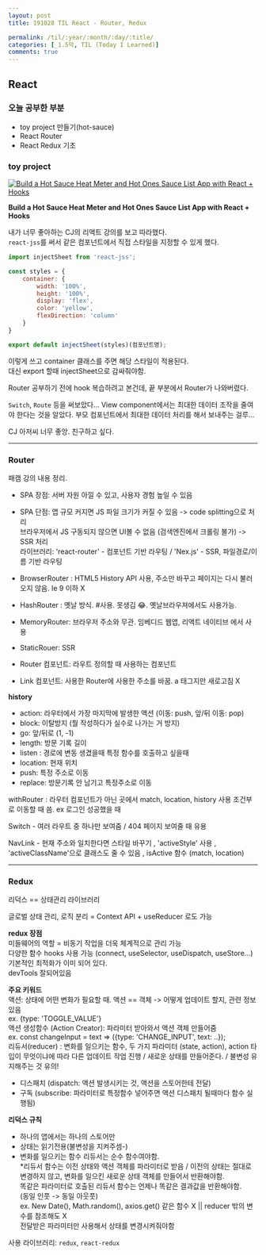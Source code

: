 ```yaml
---
layout: post
title: 191028 TIL React - Router, Redux

permalink: /til/:year/:month/:day/:title/
categories: [_1.5막, TIL (Today I Learned)]
comments: true
---
```


## React ##

### **오늘 공부한 부분**

 - toy project 만들기(hot-sauce)
 - React Router
 - React Redux 기초
 
### **toy project**
 
 [![Build a Hot Sauce Heat Meter and Hot Ones Sauce List App with React + Hooks](https://img.youtube.com/vi/oya39RJJrlA/0.jpg)](https://www.youtube.com/watch?v=oya39RJJrlA)

**Build a Hot Sauce Heat Meter and Hot Ones Sauce List App with React + Hooks**

내가 너무 좋아하는 CJ의 리액트 강의를 보고 따라했다.  
`react-jss`를 써서 같은 컴포넌트에서 직접 스타일을 지정할 수 있게 했다. 

````js
import injectSheet from 'react-jss';

const styles = {
	container: {
		width: '100%',
		height: '100%',
		display: 'flex',
		color: 'yellow',
		flexDirection: 'column'
	}
}

export default injectSheet(styles)(컴포넌트명);
````

이렇게 쓰고 container 클래스를 주면 해당 스타일이 적용된다.  
대신 export 할때 injectSheet으로 감싸줘야함. 

Router 공부하기 전에 hook 복습하려고 본건데, 끝 부분에서 Router가 나와버렸다.  

`Switch`, `Route` 등을 써보았다... 
View component에서는 최대한 데이터 조작을 줄여야 한다는 것을 알았다. 
부모 컴포넌트에서 최대한 데이터 처리를 해서 보내주는 걸루...

CJ 아저씨 너무 좋앙. 친구하고 싶다. 

<hr/>

### **Router**

패캠 강의 내용 정리.

- SPA 장점: 서버 자원 아낄 수 있고, 사용자 경험 높일 수 있음   
- SPA 단점: 앱 규모 커지면 JS 파일 크기가 커질 수 있음 -> code splitting으로 처리   
             브라우저에서 JS 구동되지 않으면 UI볼 수 없음 (검색엔진에서 크롤링 불가) -> SSR 처리   
라이브러리: 'react-router' - 컴포넌트 기반 라우팅 / 'Nex.js' - SSR, 파일경로/이름 기반 라우팅 

- BrowserRouter : HTML5 History API 사용, 주소만 바꾸고 페이지는 다시 불러오지 않음. Ie 9 이하 X  
- HashRouter : 옛날 방식. #사용. 못생김 😂. 옛날브라우져에서도 사용가능.   
- MemoryRouter: 브라우저 주소와 무관. 임베디드 웹앱, 리액트 네이티브 에서 사용   
- StaticRouer: SSR   
- Router 컴포넌트: 라우트 정의할 때 사용하는 컴포넌트   
- Link 컴포넌트: 사용한 Router에 사용한 주소를 바꿈. a 태그지만 새로고침 X  


**history** 
- action: 라우터에서 가장 마지막에 발생한 액션 (이동: push, 앞/뒤 이동: pop)
- block: 이탈방지 (뭘 작성하다가 실수로 나가는 거 방지) 
- go: 앞/뒤로 (1, -1) 
- length: 방문 기록 길이 
- listen : 경로에 변동 생겼을때 특정 함수를 호출하고 싶을때 
- location: 현재 위치 
- push: 특정 주소로 이동  
- replace: 방문기록 안 남기고 특정주소로 이동  


withRouter : 라우터 컴포넌트가 아닌 곳에서 match, location, history 사용
조건부로 이동할 때 씀. ex 로그인 성공했을 때

Switch - 여러 라우트 중 하나만 보여줌 / 404 페이지 보여줄 때 유용

NavLink - 현재 주소와 일치한다면 스타일 바꾸기 , 'activeStyle' 사용 , 'activeClassName'으로 클래스도 줄 수 있음 , isActive 함수 (match, location)

<hr/> 


### **Redux**

리덕스 == 상태관리 라이브러리 

글로벌 상태 관리, 로직 분리 = Context API + useReducer 로도 가능  

**redux 장점**  
미들웨어의 역할 = 비동기 작업을 더욱 체계적으로 관리 가능   
다양한 함수 hooks 사용 가능  (connect, useSelector, useDispatch, useStore...)  
기본적인 최적화가 이미 되어 있다.   
devTools 잘되어있음  

**주요 키워드**  
액션: 상태에 어떤 변화가 필요할 때. 액션 == 객체 -> 어떻게 업데이트 할지, 관련 정보 있음  
ex. {type: 'TOGGLE_VALUE'}   
액션 생성함수 (Action Creator): 파라미터 받아와서 액션 객체 만들어줌   
ex. const changeInput = text => ({type: 'CHANGE_INPUT', text: ..});   
리듀서(reducer) : 변화를 일으키는 함수, 두 가지 파라미터 (state, action), action 타입이 무엇이냐에 따라 다른 업데이트 작업 진행 / 새로운 상태를 만들어준다. / 불변성 유지해주는 것 유의!   
   - 디스패치 (dispatch: 액션 발생시키는 것, 액션을 스토어한테 전달)   
   - 구독 (subscribe: 파라미터로 특정함수 넣어주면 액션 디스패치 될때마다 함수 실행됨)   

**리덕스 규칙**  
- 하나의 앱에서는 하나의 스토어만   
- 상태는 읽기전용(불변성을 지켜주셈-)  
- 변화를 일으키는 함수 리듀서는 순수 함수여야함.   
  *리듀서 함수는 이전 상태와 액션 객체를 파라미터로 받음 / 이전의 상태는 절대로 변경하지 않고, 변화를 일으킨 새로운 상태 객체를 만들어서 반환해야함.  
   똑같은 파라미터로 호출된 리듀서 함수는 언제나 똑같은 결과값을 반환해야함.  
     (동일 인풋 -> 동일 아웃풋)   
ex. New Date(), Math.random(), axios.get() 같은 함수 X || reducer 밖의 변수를 참조해도 X   
전달받은 파라미터만 사용해서 상태를 변경시켜줘야함 

사용 라이브러리: `redux`, `react-redux`

